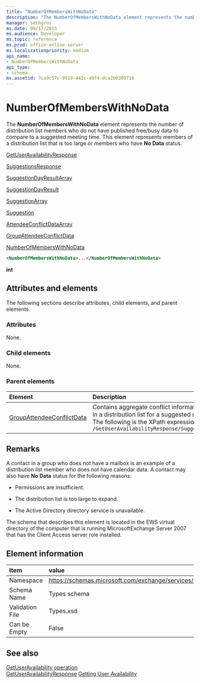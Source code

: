```yaml
---
title: "NumberOfMembersWithNoData"
description: "The NumberOfMembersWithNoData element represents the number of distribution list members who do not have published free/busy data to compare to a suggested meeting time. This element represents members of a distribution list that is too large or members who have No Data status."
manager: sethgros
ms.date: 09/17/2015
ms.audience: Developer
ms.topic: reference
ms.prod: office-online-server
ms.localizationpriority: medium
api_name:
- NumberOfMembersWithNoData
api_type:
- schema
ms.assetid: 7ca9c57c-9519-442c-a9f4-dca2b0309716
---
```


# NumberOfMembersWithNoData

The **NumberOfMembersWithNoData** element represents the number of distribution list members who do not have published free/busy data to compare to a suggested meeting time. This element represents members of a distribution list that is too large or members who have **No Data** status. 
  
[GetUserAvailabilityResponse](getuseravailabilityresponse.md)
  
[SuggestionsResponse](suggestionsresponse.md)
  
[SuggestionDayResultArray](suggestiondayresultarray.md)
  
[SuggestionDayResult](suggestiondayresult.md)
  
[SuggestionArray](suggestionarray.md)
  
[Suggestion](suggestion.md)
  
[AttendeeConflictDataArray](attendeeconflictdataarray.md)
  
[GroupAttendeeConflictData](groupattendeeconflictdata.md)
  
[NumberOfMembersWithNoData](numberofmemberswithnodata.md)
  
```xml
<NumberOfMembersWithNoData>...</NumberOfMembersWithNoData>
```

**int**

## Attributes and elements

The following sections describe attributes, child elements, and parent elements.
  
### Attributes

None.
  
### Child elements

None.
  
### Parent elements

|**Element**|**Description**|
|:-----|:-----|
|[GroupAttendeeConflictData](groupattendeeconflictdata.md) <br/> |Contains aggregate conflict information about the number of users who are available, the number of users who have conflicts, and the number of users who do not have availability information in a distribution list for a suggested meeting time.  <br/> The following is the XPath expression to this element:  <br/>  `/GetUserAvailabilityResponse/SuggestionsResponse/SuggestionDayResultArray/SuggestionDayResult[i]/SuggestionArray/Suggestion[i]/AttendeeConflictDataArray/GroupAttendeeConflictData` <br/> |
   
## Remarks

A contact in a group who does not have a mailbox is an example of a distribution list member who does not have calendar data. A contact may also have **No Data** status for the following reasons: 
  
- Permissions are insufficient.
    
- The distribution list is too large to expand.
    
- The Active Directory directory service is unavailable.
    
The schema that describes this element is located in the EWS virtual directory of the computer that is running MicrosoftExchange Server 2007 that has the Client Access server role installed.
  
## Element information

|Item|value|
|:-----|:-----|
|Namespace  <br/> |https://schemas.microsoft.com/exchange/services/2006/types  <br/> |
|Schema Name  <br/> |Types schema  <br/> |
|Validation File  <br/> |Types.xsd  <br/> |
|Can be Empty  <br/> |False  <br/> |
   
## See also

[GetUserAvailability operation](getuseravailability-operation.md)  
[GetUserAvailabilityResponse](getuseravailabilityresponse.md)
[Getting User Availability](https://learn.microsoft.com/previous-versions/office/developer/exchange-server-2010/aa494212(v=exchg.140))

